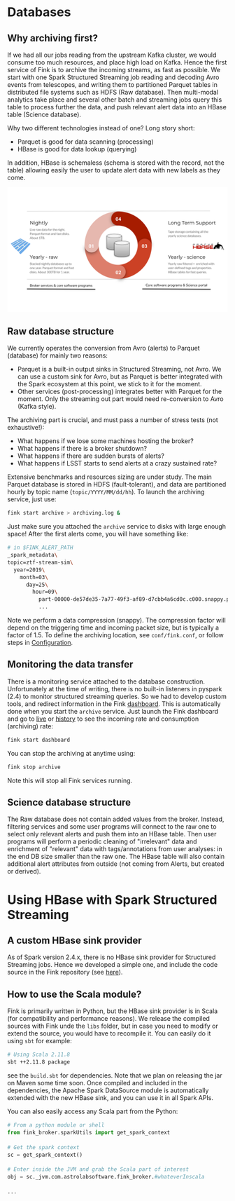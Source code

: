 # Databases

## Why archiving first?

If we had all our jobs reading from the upstream Kafka cluster, we would consume too much resources, and place high load on Kafka. Hence the first service of Fink is to archive the incoming streams, as fast as possible. We start with one Spark Structured Streaming job reading and decoding Avro events from telescopes, and writing them to partitioned Parquet tables in distributed file systems such as HDFS (Raw database). Then multi-modal analytics take place and several other batch and streaming jobs query this table to process further the data, and push relevant alert data into an HBase table (Science database).

Why two different technologies instead of one? Long story short:

- Parquet is good for data scanning (processing)
- HBase is good for data lookup (querying)

In addition, HBase is schemaless (schema is stored with the record, not the table) allowing easily the user to update alert data with new labels as they come.

![Screenshot](../img/datastore_strategy.svg)

## Raw database structure

We currently operates the conversion from Avro (alerts) to Parquet (database) for mainly two reasons:

- Parquet is a built-in output sinks in Structured Streaming, not Avro. We can use a custom sink for Avro, but as Parquet is better integrated with the Spark ecosystem at this point, we stick to it for the moment.
- Other services (post-processing) integrates better with Parquet for the moment. Only the streaming out part would need re-conversion to Avro (Kafka style).

The archiving part is crucial, and must pass a number of stress tests (not exhaustive!):

- What happens if we lose some machines hosting the broker?
- What happens if there is a broker shutdown?
- What happens if there are sudden bursts of alerts?
- What happens if LSST starts to send alerts at a crazy sustained rate?

Extensive benchmarks and resources sizing are under study. The main Parquet database is stored in HDFS (fault-tolerant), and data are partitioned hourly by topic name (`topic/YYYY/MM/dd/hh`). To launch the archiving service, just use:

```bash
fink start archive > archiving.log &
```

Just make sure you attached the `archive` service to disks with large enough space! After the first alerts come, you will have something like:

```bash
# in $FINK_ALERT_PATH
_spark_metadata\
topic=ztf-stream-sim\
  year=2019\
    month=03\
      day=25\
        hour=09\
          part-00000-de57de35-7a77-49f3-af89-d7cbb4a6cd0c.c000.snappy.parquet
          ...
```


Note we perform a data compression (snappy). The compression factor will depend on the triggering time and incoming packet size, but is typically a factor of 1.5. To define the archiving location, see `conf/fink.conf`, or follow steps in [Configuration](configuration.md).

## Monitoring the data transfer

There is a monitoring service attached to the database construction. Unfortunately at the time of writing, there is no built-in listeners in pyspark (2.4) to monitor structured streaming queries. So we had to develop custom tools, and redirect information in the Fink [dashboard](dashboard.md). This is automatically done when you start the `archive` service. Just launch the Fink dashboard and go to [live](http://localhost:5000/live.html) or [history](http://localhost:5000/history.html) to see the incoming rate and consumption (archiving) rate:

```bash
fink start dashboard
```

You can stop the archiving at anytime using:

```bash
fink stop archive
```

Note this will stop all Fink services running.

## Science database structure

The Raw database does not contain added values from the broker. Instead, filtering services and some user programs will connect to the raw one to select only relevant alerts and push them into an HBase table. Then user programs will perform a periodic cleaning of "irrelevant" data and enrichment of "relevant" data with tags/annotations from user analyses: in the end DB size smaller than the raw one. The HBase table will also contain additional alert attributes from outside (not coming from Alerts, but created or derived).

# Using HBase with Spark Structured Streaming

## A custom HBase sink provider

As of Spark version 2.4.x, there is no HBase sink provider for Structured Streaming jobs. Hence we developed a simple one, and include the code source in the Fink repository (see [here](https://github.com/astrolabsoftware/fink-broker/tree/master/src/main/scala/org/apache/spark/sql/execution/datasources/hbase)).

## How to use the Scala module?

Fink is primarily written in Python, but the HBase sink provider is in Scala (for compatibility and performance reasons). We release the compiled sources with Fink unde the `libs` folder, but in case you need to modify or extend the source, you would have to recompile it. You can easily do it using `sbt` for example:

```bash
# Using Scala 2.11.8
sbt ++2.11.8 package
```

see the `build.sbt` for dependencies. Note that we plan on releasing the jar on Maven some time soon. Once compiled and included in the dependencies, the Apache Spark DataSource module is automatically extended with the new HBase sink, and you can use it in all Spark APIs.

You can also easily access any Scala part from the Python:

```python
# From a python module or shell
from fink_broker.sparkUtils import get_spark_context

# Get the spark context
sc = get_spark_context()

# Enter inside the JVM and grab the Scala part of interest
obj = sc._jvm.com.astrolabsoftware.fink_broker.#whateverInscala

...
```
